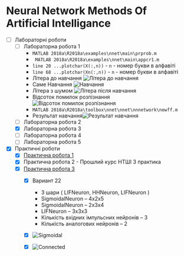 # Neural Network Methods Of Artificial Intelligance

- [ ] Лабораторні роботи
  - [ ] Лабораторна робота 1
    - ``MATLAB 2018a\R2018a\examples\nnet\main\prprob.m
      ``
    - ``
    MATLAB 2018a\R2018a\examples\nnet\main\appcr1.m``
    - ``line 20 ...plotchar(X(:,n))`` - ``n`` - номер букви в алфавіті
    - ``line 68 ...plotchar(Xn(:,n))`` - ``n`` - номер букви в алфавіті
    - Літера до навчання
    ![Літера до навчання](https://github.com/skillfi/Neural-Network-Methods-Of-Artificial--Intelligance/blob/main/%D0%9B%D0%B0%D0%B1%D0%BE%D1%80%D0%B0%D1%82%D0%BE%D1%80%D0%BD%D1%96/%D0%9B%D0%B0%D0%B1%D0%BE%D1%80%D0%B0%D1%82%D0%BE%D1%80%D0%BD%D0%B0%201/Letterunnoised.png)
    - Саме Навчання
    ![Навчання](https://github.com/skillfi/Neural-Network-Methods-Of-Artificial--Intelligance/blob/main/%D0%9B%D0%B0%D0%B1%D0%BE%D1%80%D0%B0%D1%82%D0%BE%D1%80%D0%BD%D1%96/%D0%9B%D0%B0%D0%B1%D0%BE%D1%80%D0%B0%D1%82%D0%BE%D1%80%D0%BD%D0%B0%201/training.png)
    - Літера з шумом
    ![Літера після навчання](https://github.com/skillfi/Neural-Network-Methods-Of-Artificial--Intelligance/blob/main/%D0%9B%D0%B0%D0%B1%D0%BE%D1%80%D0%B0%D1%82%D0%BE%D1%80%D0%BD%D1%96/%D0%9B%D0%B0%D0%B1%D0%BE%D1%80%D0%B0%D1%82%D0%BE%D1%80%D0%BD%D0%B0%201/noisedLetter.png)
    - Відсоток помилок розпізнання
    ![Відсоток помилок розпізнання](https://github.com/skillfi/Neural-Network-Methods-Of-Artificial--Intelligance/blob/main/%D0%9B%D0%B0%D0%B1%D0%BE%D1%80%D0%B0%D1%82%D0%BE%D1%80%D0%BD%D1%96/%D0%9B%D0%B0%D0%B1%D0%BE%D1%80%D0%B0%D1%82%D0%BE%D1%80%D0%BD%D0%B0%201/Recognitions%20Eror.png)
    - ``MATLAB 2018a\R2018a\toolbox\nnet\nnet\nnnetwork\newff.m``
    - Результат навчання![Результат навчання](https://github.com/skillfi/Neural-Network-Methods-Of-Artificial--Intelligance/blob/main/%D0%9B%D0%B0%D0%B1%D0%BE%D1%80%D0%B0%D1%82%D0%BE%D1%80%D0%BD%D1%96/%D0%9B%D0%B0%D0%B1%D0%BE%D1%80%D0%B0%D1%82%D0%BE%D1%80%D0%BD%D0%B0%201/newff.png)
  - [ ] Лабораторна робота 2
  - [X] Лабораторна робота 3
  - [ ] Лабораторна робота 4
  - [ ] Лабораторна робота 5
- [X] Практичні роботи
  - [X] [Практична робота 1](https://github.com/skillfi/Neural-Network-Methods-Of-Artificial--Intelligance/blob/main/%D0%9F%D1%80%D0%B0%D0%BA%D1%82%D0%B8%D1%87%D0%BD%D1%96/%D0%9F%D1%80%D0%B0%D0%BA%D1%82%D0%B8%D1%87%D0%BD%D0%B0%201/%D0%9F%D1%80%D0%B0%D0%BA%D1%82%D0%B8%D1%87%D0%BD%D0%B0%201.xlsx)
  - [X] Практична робота 2 - Прошлий курс НТШІ 3 практика
  - [X] [Практична робота 3](https://github.com/skillfi/Neural-Network-Methods-Of-Artificial--Intelligance/tree/main/%D0%9F%D1%80%D0%B0%D0%BA%D1%82%D0%B8%D1%87%D0%BD%D1%96/%D0%9F%D1%80%D0%B0%D0%BA%D1%82%D0%B8%D1%87%D0%BD%D0%B0%203)
    - [X] Вариант 22 
      - 3 шари ( LIFNeuron, HHNeuron, LIFNeuron )
      - SigmoidalNeuron – 4x2x5
      - SigmoidalNeuron – 2x3x4
      - LIFNeuron – 3x3x3
      - Кількість вхідних імпульсних нейронів – 3
      - Кількість аналогових нейронів – 2
    - [X] ![Sigmoidal](https://github.com/skillfi/Neural-Network-Methods-Of-Artificial--Intelligance/blob/main/%D0%9F%D1%80%D0%B0%D0%BA%D1%82%D0%B8%D1%87%D0%BD%D1%96/%D0%9F%D1%80%D0%B0%D0%BA%D1%82%D0%B8%D1%87%D0%BD%D0%B0%203/Sigmoidal.jpg)
    - [X] ![Connected](https://github.com/skillfi/Neural-Network-Methods-Of-Artificial--Intelligance/blob/main/%D0%9F%D1%80%D0%B0%D0%BA%D1%82%D0%B8%D1%87%D0%BD%D1%96/%D0%9F%D1%80%D0%B0%D0%BA%D1%82%D0%B8%D1%87%D0%BD%D0%B0%203/Connected.jpg)
  
